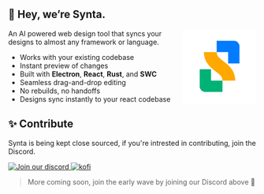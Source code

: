 ## 👋 Hey, we’re Synta.

<img src="https://raw.githubusercontent.com/SyntaApp/.github/refs/heads/main/assets/logo-rounded.png" alt="Synta Logo" width="150" align="right">

An AI powered web design tool that syncs your designs to almost any framework or language.

* Works with your existing codebase  
* Instant preview of changes
* Built with **Electron**, **React**, **Rust**, and **SWC**  
* Seamless drag-and-drop editing  
* No rebuilds, no handoffs
* Designs sync instantly to your react codebase

## ✨ Contribute
Synta is being kept close sourced, if you're intrested in contributing, join the Discord.

<span>
  <a href="https://discord.gg/WtNVpwwzqE">
    <img width="200" alt="Join our discord" src="https://github.com/user-attachments/assets/4e8918ad-0555-4a2b-b7d1-368ffb45e6b5" />
  </a>
  <a href="https://ko-fi.com/synta">
    <img height="60"  alt="kofi" src="https://github.com/user-attachments/assets/c983a48c-ca72-479d-948a-2a95609a735a" />
  </a>
</span>

> More coming soon, join the early wave by joining our Discord above 🌊

